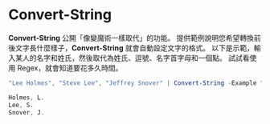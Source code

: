 # <a name="convert-string"></a>Convert-String
**Convert-String** 公開「像變魔術一樣取代」的功能。 提供範例說明您希望轉換前後文字長什麼樣子，**Convert-String** 就會自動設定文字的格式。 以下是示範，輸入某人的名字和姓氏，然後取代為姓氏、逗號、名字首字母和一個點。 試試看使用 Regex，就會知道要花多久時間。

```powershell
"Lee Holmes", "Steve Lee", "Jeffrey Snover" | Convert-String -Example "Bill Gates=Gates, B.","John Smith=Smith, J."

Holmes, L.
Lee, S.
Snover, J.
```

